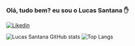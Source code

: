 ### Olá, tudo bem? eu sou o Lucas Santana ✋
[![Likedin](https://img.shields.io/badge/LinkedIn-0077B5?style=for-the-badge&logo=linkedin&logoColor=white)](https://www.linkedin.com/in/llucassantana/) 

![Lucas Santana GitHub stats](https://github-readme-stats.vercel.app/api?username=llucassantana&show_icons=true&theme=dracula)
![Top Langs](https://github-readme-stats.vercel.app/api/top-langs/?username=llucassantana&hide_progress=true)
